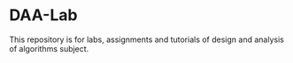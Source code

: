 # DAA-Lab
This repository is for labs, assignments and tutorials of design and analysis of algorithms subject.
